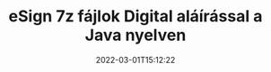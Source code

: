 ---
############################# Static ############################
layout: "auto-gen-signature"
date: 2022-03-01T15:12:22
draft: false
operation: Sign
signaturetype: Digital
fileformat: 7z
productName: Java
lang: hu
productCode: java
otherformats: pdf doc docx docm dot dotx odt ott xls xlsx xlsm xlsb ods ots xltx xltm pptx pptm
breadcrumb: Put Digital signature on 7z for Java

############################# Head ############################
head_title: "Digitális elektronikus aláírás hozzáadása a 7z fájlhoz a Java segítségével"
head_description: "Helyezze el a digitális aláírást a Java 7z fájljába néhány sor kód használatával. A GroupDocs Document Signature API segítségével több tucat fájlformátumot írhat alá."

############################# Header ############################
title: "eSign 7z fájlok Digital aláírással a Java nyelven"
description: "Digital aláírás hozzáadása néhány soros Java kóddal"
bg_image: "https://cms.admin.containerize.com/templates/aspose/App_Themes/V3/images/bg/header1.png"
bg_overlay: false
button:
    enable: true

############################# SubMenu ############################
submenu:
    enable: true

    left:
        img_alt: "GroupDocs.Signature for Java"
        image: "https://cms.admin.containerize.com/templates/groupdocs/images/product-logos/90x90-noborder/groupdocs-signature-java.png"
        product: "GroupDocs.Signature"
        platform: "Java"



############################# About ############################
about:
    enable: true
    title: "A GroupDocs.Signature for Java digitális aláírás API-ról"
    content: |
        A [GroupDocs.Signature for Java](https://products.groupdocs.com/signature/java/) egy népszerű API dokumentumok digitális elektronikus aláírással és digitális tanúsítványokkal történő aláírására. A digitális aláírásokhoz az API PFX tanúsítványfájlokat használ a dokumentumok jelszóval védett privát és nyilvános kulccsal történő aláírására. A digitális aláírások használhatók üzleti dokumentumok hitelesítésére az eSign PDF adott oldallal, teljes Microsoft Office dokumentumok, például Words, Excel, Powerpoint fájlok és Open Office dokumentumok hitelesítésére. Az ügyfelek könnyen módosíthatják az aláírásokat, például szerkeszthetik, eltávolíthatják vagy módosíthatják. Az API lehetőséget biztosít az aláírások keresésére és ellenőrzésére. Ezenkívül számos lehetőség áll rendelkezésre az aláírások testreszabásához.
    

############################# Steps ############################
steps:
    enable: true
    title_left: "A 7z aláírásának lépései a Digital segítségével a Java programban"
    content_left: |
        A [GroupDocs.Signature for Java](https://products.groupdocs.com/signature/java/) lehetővé teszi a 7z dokumentumok gyors és egyszerű aláírását Digital aláírással.
        
        * Hozzon létre egy példányt a Signature osztályból, amely 7z fájlt tartalmaz, amelyet elérési útként vagy memóriafolyamként kell aláírni
        * Példányosítsa a SignOptions osztályt, és állítsa be az összes kért adatot.
        * Hívja meg a Signature.Sign() metódust, amely átadja a kimeneti 7z fájlt vagy memóriafolyamot

    title_right: " rendszerkövetelmények"
    content_right: |
        A GroupDocs.Signature for Java minden nagyobb platformon és operációs rendszeren támogatott. Mielőtt végrehajtaná az alábbi kódot, győződjön meg arról, hogy a következő előfeltételek telepítve vannak a rendszeren.

        * Operációs rendszerek: Microsoft Windows, Linux, MacOS
        * Fejlesztői környezetek: NetBeans, Intellij IDEA, Eclipse, etc.
        * Java runtime: J2SE 6.0 and above
        * Szerezze meg a legújabb GroupDocs.Signature for Java terméket a következőtől: [Maven](https://repository.groupdocs.com/webapp/#/artifacts/browse/tree/General/repo/com/groupdocs/groupdocs-signature)
         
    code: |
        ```java    
                
        // Set up input 7z file
        String filePath = "input.7z";
        // Set up output file
        String outputFilePath = "output.7z";
        // Provide digital certificate
        String certificateFilePath = "certificate.pfx";

        // Instantiate Signature for input file
        Signature signature = new Signature(filePath);

        //Provide sign options
        DigitalSignOptions options = new DigitalSignOptions(certificateFilePath);

        // set certificate password
        options.setPassword("1234567890");

        // set signature position
        options.setLeft(50);
        options.setTop(200);

        // sign 7z document
        SignResult result = signature.sign(outputFilePath, options);

        ```

############################# Demos ############################
demos:
    enable: true
    title: "7z dokumentumok aláírása Digital élő bemutatóval"
    content: |
       A [GroupDocs.Signature App](https://products.groupdocs.app/signature/family) webhelyen azonnal írjon alá 7z fájlt különféle aláírásokkal. Ingyenes online demo vár rád.          

############################# More Formats ############################
more_formats:
    enable: true
    title: "Egyéb támogatott Digital aláírások a Java számára"
    content: |
        "A 7z más aláírástípusokkal is aláírható. Kérjük, tekintse meg az alábbi listát."
    format: 
       
       
back_to_top:
    enable: true
---